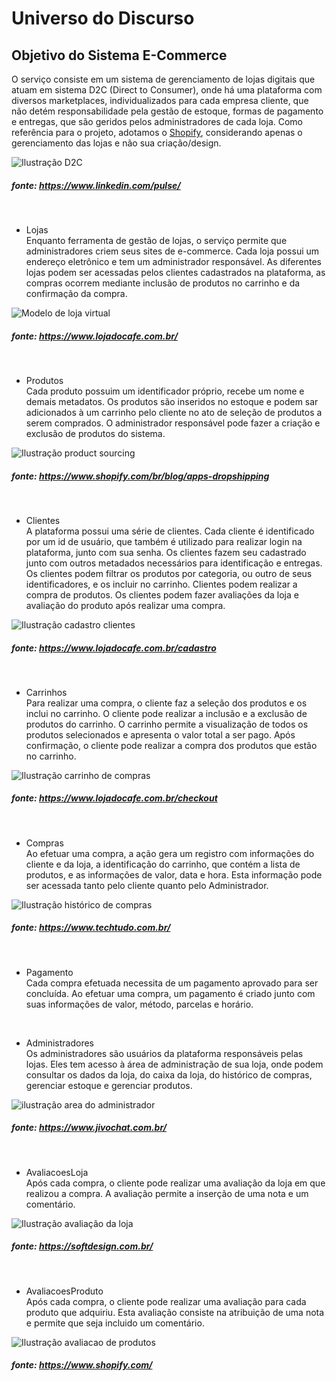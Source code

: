 <h1> 
    Universo do Discurso
</h1>

<h2>
    Objetivo do Sistema E-Commerce
</h2>

O serviço consiste em um sistema de gerenciamento de lojas digitais que atuam em sistema D2C (Direct to Consumer), onde há uma plataforma com diversos marketplaces, individualizados para cada empresa cliente, que não detém responsabilidade pela gestão de estoque, formas de pagamento e entregas, que são geridos pelos administradores de cada loja. Como referência para o projeto, adotamos o [Shopify](https://shopify.com/), considerando apenas o gerenciamento das lojas e não sua criação/design.


![Ilustração D2C](/UdD_images/D2C_image.jfif "Ilustração D2C")
##### fonte: https://www.linkedin.com/pulse/

<br>

- Lojas  
Enquanto ferramenta de gestão de lojas, o serviço permite que administradores criem seus sites de e-commerce. Cada loja possui um endereço eletrônico e tem um administrador responsável. As diferentes lojas podem ser acessadas pelos clientes cadastrados na plataforma, as compras ocorrem mediante inclusão de produtos no carrinho e da confirmação da compra.

![Modelo de loja virtual](/UdD_images/loja_virtual.png "loja_virtual")
##### fonte: https://www.lojadocafe.com.br/


<br>

- Produtos  
Cada produto possuim um identificador próprio, recebe um nome e demais metadatos. Os produtos são inseridos no estoque e podem sar adicionados à um carrinho pelo cliente no ato de seleção de produtos a serem comprados. O administrador responsável pode fazer a criação e exclusão de produtos do sistema.

![Ilustração product sourcing](/UdD_images/manage_products.jpg "product_sourcing")
##### fonte: https://www.shopify.com/br/blog/apps-dropshipping 

<br>

- Clientes  
A plataforma possui uma série de clientes. Cada cliente é identificado por um id de usuário, que também é utilizado para realizar login na plataforma, junto com sua senha. Os clientes fazem seu cadastrado junto com outros metadados necessários para identificação e entregas. Os clientes podem filtrar os produtos por categoria, ou outro de seus identificadores, e os incluir no carrinho. Clientes podem realizar a compra de produtos. Os clientes podem fazer avaliações da loja e avaliação do produto após realizar uma compra.

![Ilustração cadastro clientes](/UdD_images/cadastro_cliente.png "cadastro_cliente")
##### fonte: https://www.lojadocafe.com.br/cadastro

<br>

- Carrinhos  
Para realizar uma compra, o cliente faz a seleção dos produtos e os inclui no carrinho. O cliente pode realizar a inclusão e a exclusão de produtos do carrinho. O carrinho permite a visualização de todos os produtos selecionados e apresenta o valor total a ser pago. Após confirmação, o cliente pode realizar a compra dos produtos que estão no carrinho.

![Ilustração carrinho de compras](/UdD_images/carrinho.png "carrinho_clientes")
##### fonte: https://www.lojadocafe.com.br/checkout

<br>

- Compras  
Ao efetuar uma compra, a ação gera um registro com informações do cliente e da loja, a identificação do carrinho, que contém a lista de produtos, e as informações de valor, data e hora. Esta informação pode ser acessada tanto pelo cliente quanto pelo Administrador.

![Ilustração histórico de compras](/UdD_images/compras.png "compras")
##### fonte: https://www.techtudo.com.br/
<br>

- Pagamento  
Cada compra efetuada necessita de um pagamento aprovado para ser concluída. Ao efetuar uma compra, um pagamento é criado junto com suas informações de valor, método, parcelas e horário.
    
<br>

- Administradores  
Os administradores são usuários da plataforma responsáveis pelas lojas. Eles tem acesso à área de administração de sua loja, onde podem consultar os dados da loja, do caixa da loja, do histórico de compras, gerenciar estoque e gerenciar produtos.

![ilustração area do administrador](/UdD_images/administrador.png "area_do_administrador")
##### fonte: https://www.jivochat.com.br/

<br>

- AvaliacoesLoja  
Após cada compra, o cliente pode realizar uma avaliação da loja em que realizou a compra. A avaliação permite a inserção de uma nota e um comentário.

![Ilustração avaliação da loja](/UdD_images/avaliacao_loja.png "avaliacao_loja")
##### fonte: https://softdesign.com.br/

<br>

- AvaliacoesProduto  
Após cada compra, o cliente pode realizar uma avaliação para cada produto que adquiriu. Esta avaliação consiste na atribuição de uma nota e permite que seja incluido um comentário. 

![Ilustração avaliacao de produtos](/UdD_images/avaliacao_produto.png "avaliacao_produto")
##### fonte: https://www.shopify.com/
